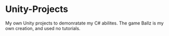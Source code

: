 # Unity-Projects
My own Unity projects to demonratate my C# abilites. The game Ballz is my own creation, and used no tutorials. 
